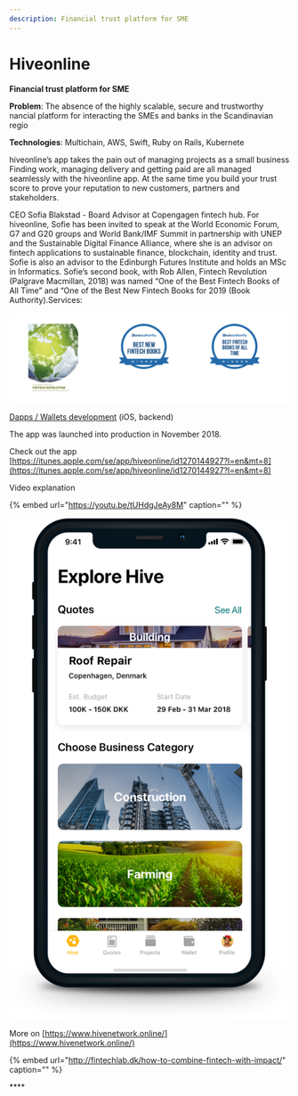 ```yaml
---
description: Financial trust platform for SME
---
```


# Hiveonline

**Financial trust platform for SME**

**Problem**: The absence of the highly scalable, secure and trustworthy nancial platform for interacting the SMEs and banks in the Scandinavian regio

**Technologies**: Multichain, AWS, Swift, Ruby on Rails, Kubernete

hiveonline’s app takes the pain out of managing projects as a small business Finding work, managing delivery and getting paid are all managed seamlessly with the hiveonline app. At the same time you build your trust score to prove your reputation to new customers, partners and stakeholders.

СEO Sofia Blakstad - Board Advisor at Copengagen fintech hub. For hiveonline, Sofie has been invited to speak at the World Economic Forum, G7 and G20 groups and World Bank/IMF Summit in partnership with UNEP and the Sustainable Digital Finance Alliance, where she is an advisor on fintech applications to sustainable finance, blockchain, identity and trust. Sofie is also an advisor to the Edinburgh Futures Institute and holds an MSc in Informatics. Sofie’s second book, with Rob Allen, Fintech Revolution \(Palgrave Macmillan, 2018\) was named “One of the Best Fintech Books of All Time” and “One of the Best New Fintech Books for 2019 \(Book Authority\).Services:

![](../.gitbook/assets/image%20%2874%29.png)

[Dapps / Wallets development](../services/dapps-wallets-development.md) \(iOS, backend\)

The app was launched into production in November 2018.

Check out the app [https://itunes.apple.com/se/app/hiveonline/id1270144927?l=en&mt=8](https://itunes.apple.com/se/app/hiveonline/id1270144927?l=en&mt=8)

Video explanation

{% embed url="https://youtu.be/tUHdgJeAy8M" caption="" %}

![](../.gitbook/assets/hive.png)

More on [https://www.hivenetwork.online/](https://www.hivenetwork.online/)

{% embed url="http://fintechlab.dk/how-to-combine-fintech-with-impact/" caption="" %}

\*\*\*\*

